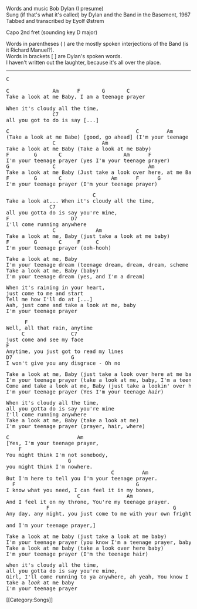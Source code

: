 Words and music Bob Dylan (I presume)<br>
Sung (if that's what it's called) by Dylan and the Band in the
Basement, 1967<br>
Tabbed and transcribed by Eyolf Østrem

Capo 2nd fret (sounding key D major)

Words in parentheses ( ) are the mostly spoken interjections of the
Band (is it Richard Manuel?).<br>
Words in brackets [ ] are Dylan's spoken words.<br>
I haven't written out the laughter, because it's all over the place.

----
<pre class="verse">
C

C              Am      F       G       C
Take a look at me Baby, I am a teenage prayer

When it's cloudy all the time,
               C7
all you got to do is say [...]
</pre>

<pre class="verse">
C                                         C         Am        F   G
(Take a look at me Babe) [good, go ahead] (I'm your teenage prayer)
               C               Am
Take a look at me Baby (Take a look at me Baby)
F        G       C                    Am      F
I'm your teenage prayer (yes I'm your teenage prayer)
G              C                              Am
Take a look at me Baby (Just take a look over here, at me Baby)
F        G       C                Am      F      G
I'm your teenage prayer (I'm your teenage prayer)
</pre>

<pre class="refrain">
                            C
Take a look at... When it's cloudy all the time,
              C7
all you gotta do is say you're mine,
F                    D7
I'll come running anywhere
               C             Am
Take a look at me, Baby (just take a look at me baby)
F        G       C     F     C
I'm your teenage prayer (ooh-hooh)
</pre>

<pre class="verse">
Take a look at me, Baby
I'm your teenage dream (teenage dream, dream, dream, scheme ...)
Take a look at me, Baby (baby)
I'm your teenage dream (yes, and I'm a dream)
</pre>

<pre class="refrain">
When it's raining in your heart,
just come to me and start
Tell me how I'll do at [...]
Aah, just come and take a look at me, baby
I'm your teenage prayer
</pre>

<pre class="bridge2">
      F
Well, all that rain, anytime
     C               C7
just come and see my face
F
Anytime, you just got to read my lines
D7                   G
I won't give you any disgrace - Oh no
</pre>

<pre class="verse">
Take a look at me, Baby (just take a look over here at me baby)
I'm your teenage prayer (take a look at me, baby, I'm a teenage <em>bear</em>)
Come and take a look at me, Baby (just take a lookin' over here, baby)
I'm your teenage prayer (Yes I'm your teenage <em>hair</em>)
</pre>

<pre class="refrain">
When it's cloudy all the time,
all you gotta do is say you're mine
I'll come running anywhere
Take a look at me, Baby (take a look at me)
I'm your teenage prayer (prayer, hair, where)
</pre>

<pre class="verse spoken">
C                      Am
[Yes, I'm your teenage prayer,
    F
You might think I'm not somebody,
                    G
you might think I'm nowhere.
                                  C         Am
But I'm here to tell you I'm your teenage prayer.
  F                                       G
I know what you need, I can feel it in my bones,
                       C               Am
And I feel it on my throne, You're my teenage prayer.
             F                                        G
Any day, any night, you just come to me with your own fright,

and I'm your teenage prayer,]
</pre>

<pre class="verse">
Take a look at me baby (just take a look at me baby)
I'm your teenage prayer (you know I'm a teenage prayer, baby)
Take a look at me baby (take a look over here baby)
I'm your teenage prayer (I'm the teenage hair)
</pre>

<pre class="refrain">
when it's cloudy all the time,
all you gotta do is say you're mine,
Girl, I'll come running to ya anywhere, ah yeah, You know I will
take a <em>look</em> at me baby
I'm your teenage prayer
</pre>

[[Category:Songs]]